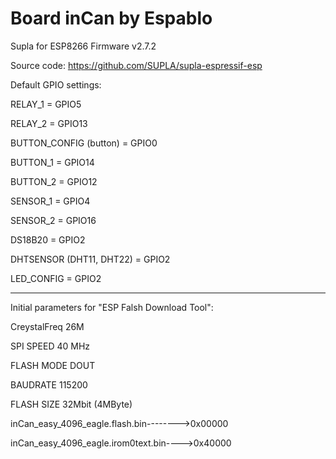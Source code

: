 # Board inCan by Espablo
Supla for ESP8266
Firmware v2.7.2

Source code: https://github.com/SUPLA/supla-espressif-esp



Default GPIO settings:

RELAY_1 = GPIO5

RELAY_2 = GPIO13

BUTTON_CONFIG (button) = GPIO0
	
BUTTON_1 = GPIO14

BUTTON_2 = GPIO12

SENSOR_1 = GPIO4

SENSOR_2 = GPIO16

DS18B20 = GPIO2


DHTSENSOR (DHT11, DHT22) = GPIO2

LED_CONFIG = GPIO2

-------------------------------------------------

Initial parameters for "ESP Falsh Download Tool":

CreystalFreq    26M

SPI SPEED       40 MHz

FLASH MODE      DOUT

BAUDRATE        115200

FLASH SIZE      32Mbit (4MByte)

inCan_easy_4096_eagle.flash.bin-------->0x00000

inCan_easy_4096_eagle.irom0text.bin---->0x40000

